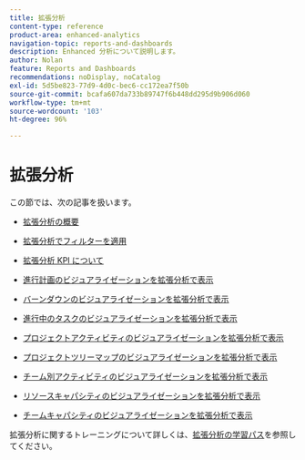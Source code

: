```yaml
---
title: 拡張分析
content-type: reference
product-area: enhanced-analytics
navigation-topic: reports-and-dashboards
description: Enhanced 分析について説明します。
author: Nolan
feature: Reports and Dashboards
recommendations: noDisplay, noCatalog
exl-id: 5d5be823-77d9-4d0c-bec6-cc172ea7f50b
source-git-commit: bcafa607da733b89747f6b448dd295d9b906d060
workflow-type: tm+mt
source-wordcount: '103'
ht-degree: 96%

---
```


# 拡張分析

この節では、次の記事を扱います。

* [拡張分析の概要](../enhanced-analytics/enhanced-analytics-overview.md)
* [拡張分析でフィルターを適用](../enhanced-analytics/use-enhanced-analytics-filters.md)
* [拡張分析 KPI について](../enhanced-analytics/understand-enhanced-analytics-kpis.md)
* [進行計画のビジュアライゼーションを拡張分析で表示](../enhanced-analytics/flight-plan-overview.md)
* [バーンダウンのビジュアライゼーションを拡張分析で表示](../enhanced-analytics/burndown-overview.md)
* [進行中のタスクのビジュアライゼーションを拡張分析で表示](../enhanced-analytics/tasks-in-flight-overview.md)
* [プロジェクトアクティビティのビジュアライゼーションを拡張分析で表示](../enhanced-analytics/project-activity-overview.md)
* [プロジェクトツリーマップのビジュアライゼーションを拡張分析で表示](../enhanced-analytics/project-treemap-overview.md)
* [チーム別アクティビティのビジュアライゼーションを拡張分析で表示](../enhanced-analytics/activity-by-team-overview.md)
* [リソースキャパシティのビジュアライゼーションを拡張分析で表示](../enhanced-analytics/resource-capacity-overview.md)
* [チームキャパシティのビジュアライゼーションを拡張分析で表示](../enhanced-analytics/team-capacity-overview.md)
  <!--* [View Enhanced analytics visualizations by duration](../enhanced-analytics/view-enhanced-analytics-charts-duration.md)-->

  <!--
  <li data-mc-conditions="QuicksilverOrClassic.Draft mode"><a href="../enhanced-analytics/trend-views-overview.md" class="MCXref xref" xrefformat="{para}">Trend views overview</a> </li>
  -->

拡張分析に関するトレーニングについて詳しくは、[拡張分析の学習パス](https://one.workfront.com/s/enhanced-analytics-program)を参照してください。
